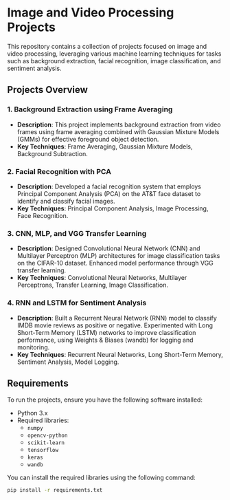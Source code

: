 # Image and Video Processing Projects

This repository contains a collection of projects focused on image and video processing, leveraging various machine learning techniques for tasks such as background extraction, facial recognition, image classification, and sentiment analysis.

## Projects Overview

### 1. Background Extraction using Frame Averaging
- **Description**: This project implements background extraction from video frames using frame averaging combined with Gaussian Mixture Models (GMMs) for effective foreground object detection.
- **Key Techniques**: Frame Averaging, Gaussian Mixture Models, Background Subtraction.

### 2. Facial Recognition with PCA
- **Description**: Developed a facial recognition system that employs Principal Component Analysis (PCA) on the AT&T face dataset to identify and classify facial images.
- **Key Techniques**: Principal Component Analysis, Image Processing, Face Recognition.

### 3. CNN, MLP, and VGG Transfer Learning
- **Description**: Designed Convolutional Neural Network (CNN) and Multilayer Perceptron (MLP) architectures for image classification tasks on the CIFAR-10 dataset. Enhanced model performance through VGG transfer learning.
- **Key Techniques**: Convolutional Neural Networks, Multilayer Perceptrons, Transfer Learning, Image Classification.

### 4. RNN and LSTM for Sentiment Analysis
- **Description**: Built a Recurrent Neural Network (RNN) model to classify IMDB movie reviews as positive or negative. Experimented with Long Short-Term Memory (LSTM) networks to improve classification performance, using Weights & Biases (wandb) for logging and monitoring.
- **Key Techniques**: Recurrent Neural Networks, Long Short-Term Memory, Sentiment Analysis, Model Logging.

## Requirements

To run the projects, ensure you have the following software installed:

- Python 3.x
- Required libraries:
  - `numpy`
  - `opencv-python`
  - `scikit-learn`
  - `tensorflow`
  - `keras`
  - `wandb`

You can install the required libraries using the following command:

```bash
pip install -r requirements.txt
